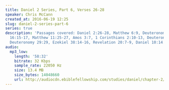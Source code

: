 ```yaml
---
title: Daniel 2 Series, Part 6, Verses 26-28
speaker: Chris McCann
created_at: 2016-06-19 12:25
slug: daniel-2-series-part-6
series: true
description: 'Passages covered: Daniel 2:26-28, Matthew 6:9, Deuteronomy 4:39, Matthew
  16:15-17, Matthew 11:25-27, Amos 3:7, 1 Corinthians 2:10-13, Deuteronomy 31:29,
  Deuteronomy 29:29, Ezekiel 38:14-16, Revelation 20:7-9, Daniel 10:14.'
audio:
  mp3_low:
    length: '58:32'
    bitrate: 32 Kbps
    sample_rate: 22050 Hz
    size: 13.4 MB
    size_bytes: 14048660
    url: http://audiocdn.ebiblefellowship.com/studies/daniel/chapter-2/2016.06.19_McCann_-_Daniel_2_Series_Part_6.mp3
---
```

